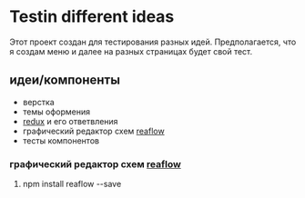 # Testin different ideas
Этот проект создан для тестирования разных идей.
Предполагается, что я  создам меню и далее на разных страницах будет свой тест.

## идеи/компоненты
 - верстка
 - темы оформения
 - [redux](https://redux.js.org) и его ответвления
 - графический редактор схем [reaflow](https://github.com/reaviz/reaflow)
 - тесты компонентов

### графический редактор схем [reaflow](https://github.com/reaviz/reaflow)
1. npm install reaflow --save

